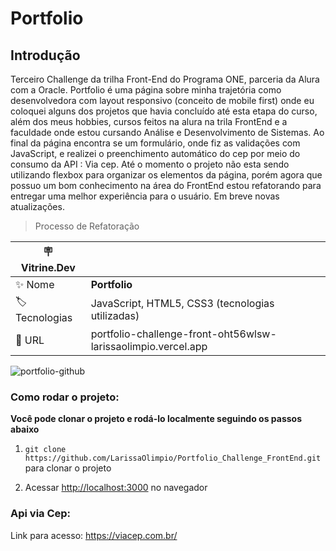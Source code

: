 # Portfolio

## Introdução

Terceiro Challenge da trilha Front-End do Programa ONE, parceria da Alura com a Oracle. 
Portfolio é uma página sobre minha trajetória como desenvolvedora com layout responsivo (conceito de mobile first) onde eu coloquei alguns dos projetos que havia concluído até esta etapa do curso, além dos meus hobbies, cursos feitos na alura na trila FrontEnd e a faculdade onde estou cursando Análise e Desenvolvimento de Sistemas. Ao final da página encontra se um formulário, onde fiz as validações com JavaScript, e realizei o preenchimento automático do cep por meio do consumo da API : Via cep.
Até o momento o projeto não esta sendo utilizando flexbox para organizar os elementos da página, porém agora que possuo um bom conhecimento na área do FrontEnd estou refatorando para entregar uma melhor experiência para o usuário. Em breve novas atualizações.

> Processo de Refatoração

| :placard: Vitrine.Dev |     |
| -------------  | --- |
| :sparkles: Nome        | **Portfolio**
| :label: Tecnologias | JavaScript, HTML5, CSS3 (tecnologias utilizadas)
| :rocket: URL         |  portfolio-challenge-front-oht56wlsw-larissaolimpio.vercel.app

<!-- Inserir imagem com a #vitrinedev ao final do link -->
![portfolio-github](https://user-images.githubusercontent.com/50180854/200090689-bc613ca7-1538-481f-ba36-481e7efd0f3e.png#vitrinedev)

### Como rodar o projeto:

**Você pode clonar o projeto e rodá-lo localmente seguindo os passos abaixo**

1. `git clone https://github.com/LarissaOlimpio/Portfolio_Challenge_FrontEnd.git` para clonar o projeto

2. Acessar [http://localhost:3000](http://localhost:3000) no navegador

### Api via Cep: 

Link para acesso: https://viacep.com.br/
